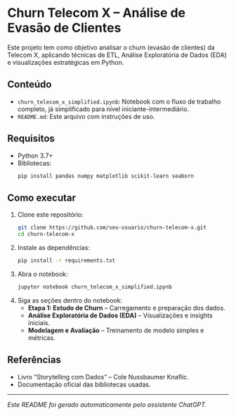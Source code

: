 # Churn Telecom X – Análise de Evasão de Clientes

Este projeto tem como objetivo analisar o churn (evasão de clientes) da Telecom X, aplicando técnicas de ETL, Análise Exploratória de Dados (EDA) e visualizações estratégicas em Python.

## Conteúdo

- `churn_telecom_x_simplified.ipynb`: Notebook com o fluxo de trabalho completo, já simplificado para nível iniciante-intermediário.
- `README.md`: Este arquivo com instruções de uso.

## Requisitos

- Python 3.7+
- Bibliotecas:
  ```bash
  pip install pandas numpy matplotlib scikit-learn seaborn
  ```

## Como executar

1. Clone este repositório:
   ```bash
   git clone https://github.com/seu-usuario/churn-telecom-x.git
   cd churn-telecom-x
   ```
2. Instale as dependências:
   ```bash
   pip install -r requirements.txt
   ```
3. Abra o notebook:
   ```bash
   jupyter notebook churn_telecom_x_simplified.ipynb
   ```
4. Siga as seções dentro do notebook:
   - **Etapa 1: Estudo de Churn** – Carregamento e preparação dos dados.
   - **Análise Exploratória de Dados (EDA)** – Visualizações e insights iniciais.
   - **Modelagem e Avaliação** – Treinamento de modelo simples e métricas.

## Referências

- Livro “Storytelling com Dados” – Cole Nussbaumer Knaflic.
- Documentação oficial das bibliotecas usadas.

---

*Este README foi gerado automaticamente pelo assistente ChatGPT.*